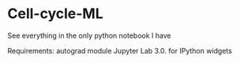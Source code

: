 # Cell-cycle-ML

See everything in the only python notebook I have

Requirements:
autograd module
Jupyter Lab 3.0. for IPython widgets
